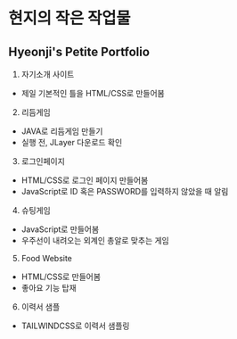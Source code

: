 # 현지의 작은 작업물
## Hyeonji's Petite Portfolio

1. 자기소개 사이트
  * 제일 기본적인 틀을 HTML/CSS로 만들어봄

2. 리듬게임
  * JAVA로 리듬게임 만들기
  * 실행 전, JLayer 다운로드 확인

3. 로그인페이지
  * HTML/CSS로 로그인 페이지 만들어봄
  * JavaScript로 ID 혹은 PASSWORD를 입력하지 않았을 때 알림

4. 슈팅게임
  * JavaScript로 만들어봄
  * 우주선이 내려오는 외계인 총알로 맞추는 게임

5. Food Website
  * HTML/CSS로 만들어봄
  * 좋아요 기능 탑재

6. 이력서 샘플
  * TAILWINDCSS로 이력서 샘플링
